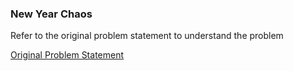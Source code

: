 ### New Year Chaos

Refer to the original problem statement to understand the problem

[Original Problem Statement](https://leetcode.com/problems/integer-to-roman/)